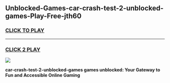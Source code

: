 
## Unblocked-Games-car-crash-test-2-unblocked-games-Play-Free-jth60
<h3>
<a href="https://premium76.site?title=car-crash-test-2-unblocked-games&ref=09A">CLICK TO PLAY</a></h3>
<hr>

<h3>
<a href="https://premium76.site?title=car-crash-test-2-unblocked-games&ref=09A">CLICK 2 PLAY</a>
  
</h3>

<a href="https://premium76.site?title=car-crash-test-2-unblocked-games&ref=09A"><img src="https://clearcache.store/games.png"></a>


**car-crash-test-2-unblocked-games games unblocked: Your Gateway to Fun and Accessible Online Gaming**
